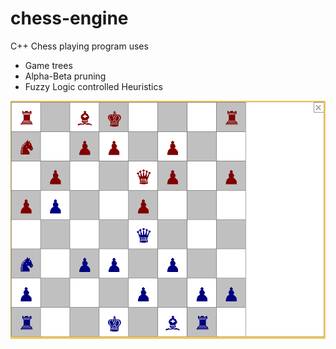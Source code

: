 # chess-engine
C++ Chess playing program uses 

- Game trees
- Alpha-Beta pruning
- Fuzzy Logic controlled Heuristics


![Alt text](/Capture.PNG)